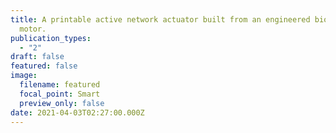 ```yaml
---
title: A printable active network actuator built from an engineered biomolecular
  motor.
publication_types:
  - "2"
draft: false
featured: false
image:
  filename: featured
  focal_point: Smart
  preview_only: false
date: 2021-04-03T02:27:00.000Z
---
```


